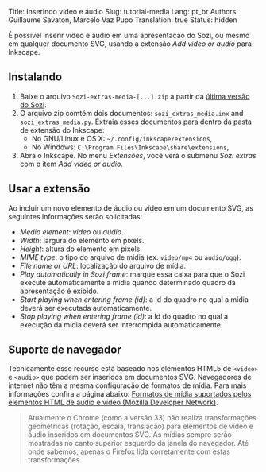 Title: Inserindo vídeo e áudio
Slug: tutorial-media
Lang: pt_br
Authors: Guillaume Savaton, Marcelo Vaz Pupo
Translation: true
Status: hidden

É possível inserir vídeo e áudio em uma apresentação do Sozi,
ou mesmo em qualquer documento SVG, usando a extensão *Add video or audio* para Inkscape.

Instalando
----------

1. Baixe o arquivo `Sozi-extras-media-[...].zip`
   a partir da [última versão do Sozi](https://github.com/sozi-projects/Sozi/releases/).
2. O arquivo zip comtém dois documentos: `sozi_extras_media.inx` and `sozi_extras_media.py`.
   Extraia esses documentos para dentro da pasta de extensão do Inkscape:
    * No GNU/Linux e OS X: `~/.config/inkscape/extensions`,
    * No Windows: `C:\Program Files\Inkscape\share\extensions`,
3. Abra o Inkscape. No menu *Extensões*, você verá o submenu *Sozi extras* com o item *Add video or audio*.

Usar a extensão
---------------

Ao incluir um novo elemento de áudio ou vídeo em um documento SVG, as seguintes informações
serão solicitadas:

* *Media element*: *video* ou *audio*.
* *Width*: largura do elemento em pixels.
* *Height*: altura do elemento em pixels.
* *MIME type*: o tipo do arquivo de midia (ex. `video/mp4` ou `audio/ogg`).
* *File name or URL*: localização do arquivo de mídia.
* *Play automatically in Sozi frame*: marque essa caixa para que o Sozi execute automaticamente a mídia
quando determinado quadro da apresentação é exibido.
* *Start playing when entering frame (id)*: a Id do quadro no qual a mídia deverá ser executada automaticamente.
* *Stop playing when entering frame (id)*: a Id do quadro no qual a execução da mídia deverá ser interrompida automaticamente.

Suporte de navegador
--------------------

Tecnicamente esse recurso está baseado nos elementos HTML5 de `<video>` e `<audio>`
que podem ser inseridos em documentos SVG.
Navegadores de internet não têm a mesma configuração de formatos de mídia.
Para mais informações confira a página abaixo:
[Formatos de mídia suportados pelos elementos HTML de áudio e vídeo (Mozilla Developer Network)](https://developer.mozilla.org/en-US/docs/HTML/Supported_media_formats).

> Atualmente o Chrome (como a versão 33) não realiza transformações geométricas
> (rotação, escala, translação) para elementos de vídeo e áudio inseridos em documentos SVG.
> As mídias sempre serão mostradas no canto superior esquerdo da janela do navegador.
> Até onde sabemos, apenas o Firefox lida corretamente com estas transformações.


